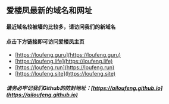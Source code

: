 ## 爱楼凤最新的域名和网址



#### 最近域名较被墙的比较多，请访问我们的新域名
#### 点击下方链接即可访问爱楼凤主页


* [https://loufeng.guru](https://loufeng.guru)
* [https://loufeng.life](https://loufeng.life)
* [https://loufeng.run](https://loufeng.run)
* [https://loufeng.site](https://loufeng.site)


##### 请务必牢记我们Github的防封地址：[https://ailoufeng.github.io](https://ailoufeng.github.io)
